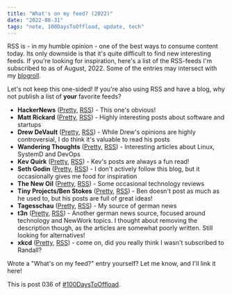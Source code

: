 ```yaml
---
title: "What's on my feed? (2022)"
date: "2022-08-31"
tags: "note, 100DaysToOffload, update, tech"
---
```


RSS is - in my humble opinion - one of the best ways to consume content today.
Its only downside is that it's quite difficult to find new interesting feeds.
If you're looking for inspiration, here's a list of the RSS-feeds I'm subscribed
to as of August, 2022. Some of the entries may intersect with my
[blogroll](/blogroll).

Let's not keep this one-sided! If you're also using RSS and have a blog, why not
publish a list of **your** favorite feeds?

- **HackerNews** ([Pretty](https://news.ycombinator.com/), [RSS](https://hnrss.org/frontpage)) - This one's obvious!
- **Matt Rickard** ([Pretty](https://matt-rickard.com/), [RSS](https://matt-rickard.com/rss)) - Highly interesting posts about software and startups
- **Drew DeVault** ([Pretty](https://drewdevault.com), [RSS](https://drewdevault.com/blog/index.xml)) - While Drew's opinions are highly controversial, I do think it's valuable to read his posts
- **Wandering Thoughts** ([Pretty](https://utcc.utoronto.ca/~cks/space/blog/), [RSS](https://utcc.utoronto.ca/~cks/space/blog/?atom)) - Interesting articles about Linux, SystemD and DevOps
- **Kev Quirk** ([Pretty](https://kevq.uk), [RSS](https://kevq.uk/feed/)) - Kev's posts are always a fun read!
- **Seth Godin** ([Pretty](https://seths.blog), [RSS](https://feeds.feedblitz.com/sethsblog)) - I don't actively follow this blog, but it occasionally gives me food for inspiration
- **The New Oil** ([Pretty](https://blog.thenewoil.org/), [RSS](https://blog.thenewoil.org/feed/)) - Some occasional technology reviews
- **Tiny Projects/Ben Stokes** ([Pretty](https://tinyprojects.dev/), [RSS](https://tinyprojects.dev/feed.xml)) - Ben doesn't post as much as he used to, but his posts are full of great ideas!
- **Tagesschau** ([Pretty](https://www.tagesschau.de), [RSS](https://www.tagesschau.de/xml/rss2/)) - My source of german news
- **t3n** ([Pretty](https://t3n.de), [RSS](https://t3n.de/rss.xml)) - Another german news source, focused around technology and NewWork topics. I thought about removing the description though, as the articles are somewhat poorly written. Still looking for alternatives!
- **xkcd** ([Pretty](https://xkcd.com/), [RSS](https://xkcd.com/atom.xml)) - come on, did you really think I wasn't subscribed to Randall?

Wrote a "What's on my feed?" entry yourself? Let me know, and I'll link it here!

This is post 036 of [#100DaysToOffload](https://100daystooffload.com/).
